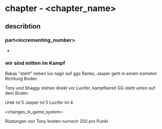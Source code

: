 # chapter<number> - <chapter_name>

## describtion

###  part<incrementing_number>

+ <description>

### wir sind mitten im Kampf
Rakas "steht" neben lus nagir auf ggs Ranke, Jasper geht in einem kometen Richtung Boden

Tony und Shaggy stehen direkt vor Lucifer, kampfbereit
GG steht unten auf dem Boden

Urek lvl 5
Jasper lvl 5
Lucifer lvl 4

<changes_in_game_system>

Rüstungen von Tony kosten nurnoch 250 pro Punkt
